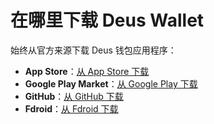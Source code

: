 # 在哪里下载 Deus Wallet

始终从官方来源下载 Deus 钱包应用程序：

- **App Store**：[从 App Store 下载](https://apps.apple.com/app/bank-bitcoin-wallet/id1447619907?ls=1)
- **Google Play Market**：[从 Google Play 下载](https://play.google.com/store/apps/details?id=io.deuswallet.bankwallet)
- **GitHub**：[从 GitHub 下载](https://github.com/deuswallet/deus-wallet-android/releases)
- **Fdroid**：[从 Fdroid 下载](https://f-droid.org/en/packages/io.deuswallet.bankwallet/)
